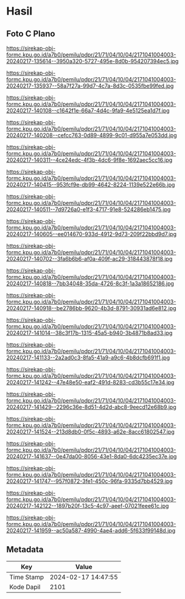# Hasil

## Foto C Plano

https://sirekap-obj-formc.kpu.go.id/a7b0/pemilu/pdpr/21/71/04/10/04/2171041004003-20240217-135614--3950a320-5727-495e-8d0b-954207394ec5.jpg

https://sirekap-obj-formc.kpu.go.id/a7b0/pemilu/pdpr/21/71/04/10/04/2171041004003-20240217-135937--58a7f27a-99d7-4c7a-8d3c-0535fbe99fed.jpg

https://sirekap-obj-formc.kpu.go.id/a7b0/pemilu/pdpr/21/71/04/10/04/2171041004003-20240217-140108--c1642f1e-66a7-4d4c-9fa9-4e5125ea1d7f.jpg

https://sirekap-obj-formc.kpu.go.id/a7b0/pemilu/pdpr/21/71/04/10/04/2171041004003-20240217-140208--cefcc763-0d89-4899-9c01-d955a7e053dd.jpg

https://sirekap-obj-formc.kpu.go.id/a7b0/pemilu/pdpr/21/71/04/10/04/2171041004003-20240217-140311--4ce24edc-4f3b-4dc6-9f8e-1692aec5cc16.jpg

https://sirekap-obj-formc.kpu.go.id/a7b0/pemilu/pdpr/21/71/04/10/04/2171041004003-20240217-140415--953fcf9e-db99-4642-8224-1139e522e66b.jpg

https://sirekap-obj-formc.kpu.go.id/a7b0/pemilu/pdpr/21/71/04/10/04/2171041004003-20240217-140511--7d9726a0-e1f3-4717-91e8-524286eb1475.jpg

https://sirekap-obj-formc.kpu.go.id/a7b0/pemilu/pdpr/21/71/04/10/04/2171041004003-20240217-140605--ee014670-933d-4912-9d73-209f22bbd9d7.jpg

https://sirekap-obj-formc.kpu.go.id/a7b0/pemilu/pdpr/21/71/04/10/04/2171041004003-20240217-140702--3fa6b6b6-af0a-409f-ac29-318443878f18.jpg

https://sirekap-obj-formc.kpu.go.id/a7b0/pemilu/pdpr/21/71/04/10/04/2171041004003-20240217-140818--7bb34048-35da-4726-8c3f-1a3a18652186.jpg

https://sirekap-obj-formc.kpu.go.id/a7b0/pemilu/pdpr/21/71/04/10/04/2171041004003-20240217-140918--be2786bb-9620-4b3d-8791-30931ad6e812.jpg

https://sirekap-obj-formc.kpu.go.id/a7b0/pemilu/pdpr/21/71/04/10/04/2171041004003-20240217-141014--38c3f17b-1315-45a5-b940-3b4871b8ad33.jpg

https://sirekap-obj-formc.kpu.go.id/a7b0/pemilu/pdpr/21/71/04/10/04/2171041004003-20240217-141133--2a2ad0c3-8fa5-41a9-a9c6-4b8dcfb691f1.jpg

https://sirekap-obj-formc.kpu.go.id/a7b0/pemilu/pdpr/21/71/04/10/04/2171041004003-20240217-141242--47e48e50-eaf2-491d-8283-cd3b55c17e34.jpg

https://sirekap-obj-formc.kpu.go.id/a7b0/pemilu/pdpr/21/71/04/10/04/2171041004003-20240217-141429--2296c36e-8d51-4d2d-abc8-9eecd12e68b9.jpg

https://sirekap-obj-formc.kpu.go.id/a7b0/pemilu/pdpr/21/71/04/10/04/2171041004003-20240217-141524--213d8db0-0f5c-4893-a62e-8acc61802547.jpg

https://sirekap-obj-formc.kpu.go.id/a7b0/pemilu/pdpr/21/71/04/10/04/2171041004003-20240217-141637--0e47da00-8056-43e1-8da0-6dc4235ec37e.jpg

https://sirekap-obj-formc.kpu.go.id/a7b0/pemilu/pdpr/21/71/04/10/04/2171041004003-20240217-141747--957f0872-3fe1-450c-96fa-9335d7bb4529.jpg

https://sirekap-obj-formc.kpu.go.id/a7b0/pemilu/pdpr/21/71/04/10/04/2171041004003-20240217-142122--1897b20f-13c5-4c97-aeef-07021feee61c.jpg

https://sirekap-obj-formc.kpu.go.id/a7b0/pemilu/pdpr/21/71/04/10/04/2171041004003-20240217-141959--ac50a587-4990-4ae4-add6-5f633f99148d.jpg


## Metadata

| Key        | Value               |
| ---------- | ------------------- |
| Time Stamp | 2024-02-17 14:47:55 |
| Kode Dapil | 2101                |



